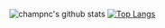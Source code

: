 ![champnc's github stats](https://github-readme-stats.vercel.app/api?username=champnc&show_icons=true) [![Top Langs](https://github-readme-stats.vercel.app/api/top-langs/?username=champnc)](https://github.com/anuraghazra/github-readme-stats)
